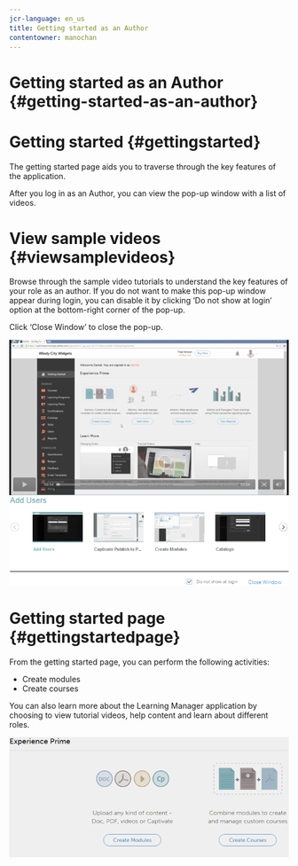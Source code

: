 ```yaml
---
jcr-language: en_us
title: Getting started as an Author
contentowner: manochan
---
```



# Getting started as an Author {#getting-started-as-an-author}

# Getting started  {#gettingstarted}

The getting started page aids you to traverse through the key features of the application.  
  
After you log in as an Author, you can view the pop-up window with a list of videos.

# View sample videos  {#viewsamplevideos}

Browse through the sample video tutorials to understand the key features of your role as an author. If you do not want to make this pop-up window appear during login, you can disable it by clicking ‘Do not show at login’ option at the bottom-right corner of the pop-up.

Click ‘Close Window’ to close the pop-up.

![](assets/welcome-videos.png) 

# Getting started page  {#gettingstartedpage}

From the getting started page, you can perform the following activities:

* Create modules
* Create courses

You can also learn more about the Learning Manager application by choosing to view tutorial videos, help content and learn about different roles.

![](assets/author-experienceprime.png)

